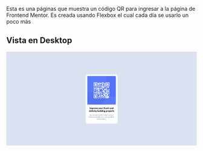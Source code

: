 Esta es una páginas que muestra un código QR para ingresar a la página de Frontend Mentor. Es creada usando Flexbox el cual cada día se usarlo un poco más
## Vista en Desktop
![GitHub Logo](/assets/images/QR-Code-Component.png)
